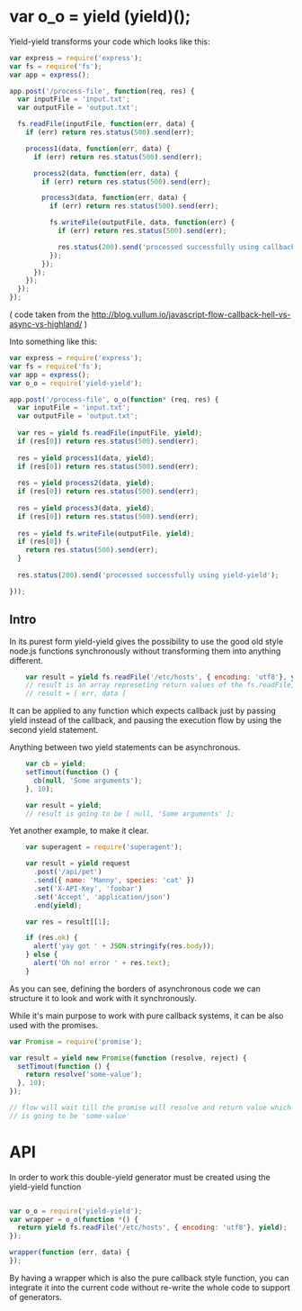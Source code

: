 # var o_o = yield (yield)();

Yield-yield transforms your code which looks like this:

```javascript
var express = require('express');  
var fs = require('fs');  
var app = express();

app.post('/process-file', function(req, res) {  
  var inputFile = 'input.txt';
  var outputFile = 'output.txt';

  fs.readFile(inputFile, function(err, data) {
    if (err) return res.status(500).send(err);

    process1(data, function(err, data) {
      if (err) return res.status(500).send(err);

      process2(data, function(err, data) {
        if (err) return res.status(500).send(err);

        process3(data, function(err, data) {
          if (err) return res.status(500).send(err);

          fs.writeFile(outputFile, data, function(err) {
            if (err) return res.status(500).send(err);

            res.status(200).send('processed successfully using callback hell');
          });
        });
      });
    });
  });
});
```
( code taken from the http://blog.vullum.io/javascript-flow-callback-hell-vs-async-vs-highland/ )

Into something like this:

```javascript
var express = require('express');  
var fs = require('fs');  
var app = express();
var o_o = require('yield-yield');

app.post('/process-file', o_o(function* (req, res) {  
  var inputFile = 'input.txt';
  var outputFile = 'output.txt';
  
  var res = yield fs.readFile(inputFile, yield);
  if (res[0]) return res.status(500).send(err);
  
  res = yield process1(data, yield);
  if (res[0]) return res.status(500).send(err);
  
  res = yield process2(data, yield);
  if (res[0]) return res.status(500).send(err);
  
  res = yield process3(data, yield);
  if (res[0]) return res.status(500).send(err);
  
  res = yield fs.writeFile(outputFile, yield);
  if (res[0]) {
    return res.status(500).send(err); 
  }
  
  res.status(200).send('processed successfully using yield-yield');

}));
```

## Intro

In its purest form yield-yield gives the possibility to use the good old style node.js functions synchronously without transforming them into anything different.


```javascript
    var result = yield fs.readFile('/etc/hosts', { encoding: 'utf8'}, yield);
    // result is an array represeting return values of the fs.readFile, 
    // result = [ err, data ]
```

It can be applied to any function which expects callback just by passing yield
instead of the callback, and pausing the execution flow by using the second yield statement.

Anything between two yield statements can be asynchronous.

```javascript
    var cb = yield;
    setTimout(function () {
      cb(null, 'Some arguments');
    }, 10);

    var result = yield;
    // result is going to be [ null, 'Some arguments' ];
```

Yet another example, to make it clear.

```javascript
    var superagent = require('superagent');

    var result = yield request
      .post('/api/pet')
      .send({ name: 'Manny', species: 'cat' })
      .set('X-API-Key', 'foobar')
      .set('Accept', 'application/json')
      .end(yield);

    var res = result[[1];

    if (res.ok) {
      alert('yay got ' + JSON.stringify(res.body));
    } else {
      alert('Oh no! error ' + res.text);
    }
```

As you can see, defining the borders of asynchronous code we can structure it
to look and work with it synchronously.


While it's main purpose to work with pure callback systems, it can be also used
with the promises.


```javascript
var Promise = require('promise');

var result = yield new Promise(function (resolve, reject) {
  setTimout(function () {
    return resolve('some-value');
  }, 10);
});

// flow will wait till the promise will resolve and return value which
// is going to be 'some-value'
```

# API

In order to work this double-yield generator must be created using the
yield-yield function

```javascript

var o_o = require('yield-yield');
var wrapper = o_o(function *() {
  return yield fs.readFile('/etc/hosts', { encoding: 'utf8'}, yield);
});

wrapper(function (err, data) {
});

```

By having a wrapper which is also the pure callback style function, you can
integrate it into the current code without re-write the whole code to support
of generators.


